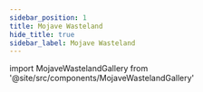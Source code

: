 ```yaml
---
sidebar_position: 1
title: Mojave Wasteland
hide_title: true
sidebar_label: Mojave Wasteland
---
```

import MojaveWastelandGallery from '@site/src/components/MojaveWastelandGallery'

<MojaveWastelandGallery />
